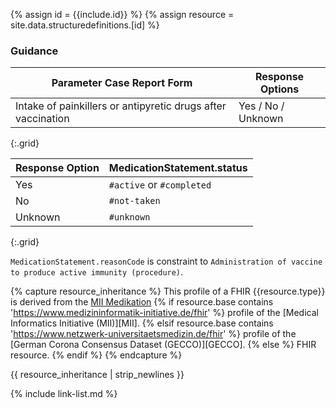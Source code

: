 
{% assign id = {{include.id}} %}
{% assign resource = site.data.structuredefinitions.[id] %}

### Guidance

| Parameter Case Report Form | Response Options |
| -------------------------- | ---------------- |
| Intake of painkillers or antipyretic drugs after vaccination | Yes / No / Unknown |
{:.grid}

| Response Option | MedicationStatement.status |
| ------ | ---- |
| Yes | `#active` or `#completed` |
| No | `#not-taken` |
| Unknown | `#unknown` |
{:.grid}

`MedicationStatement.reasonCode` is constraint to `Administration of vaccine to produce active immunity (procedure)`.

{% capture resource_inheritance %}
This profile of a FHIR {{resource.type}} is derived from the [MII Medikation]({{resource.base}})
{% if resource.base contains 'https://www.medizininformatik-initiative.de/fhir' %}
 profile of the [Medical Informatics Initiative (MII)][MII].
{% elsif resource.base contains 'https://www.netzwerk-universitaetsmedizin.de/fhir' %}
 profile of the [German Corona Consensus Dataset (GECCO)][GECCO].
{% else %}
 FHIR resource.
{% endif %}
{% endcapture %}

{{ resource_inheritance | strip_newlines }}

{% include link-list.md %}
